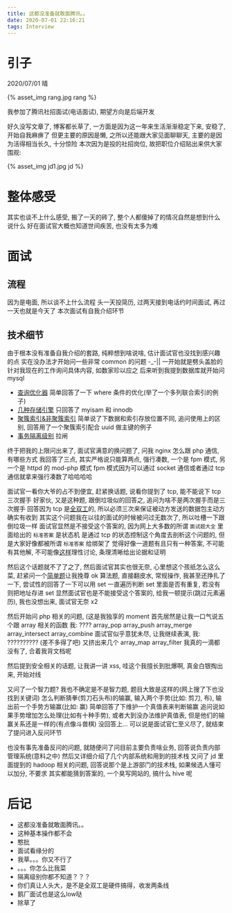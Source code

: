 ```yaml
---
title: 这都没准备就敢面腾讯。。
date: 2020-07-01 22:16:21
tags: Interview
---
```

# 引子

2020/07/01 晴

{% asset_img rang.jpg rang %}

我参加了腾讯社招面试(电话面试), 期望方向是后端开发

<!-- more -->

好久没写文章了, 博客都长草了, 一方面是因为这一年来生活渐渐稳定下来, 安稳了, 开始自我麻痹了
但更主要的原因是懒, 之所以还能跟大家见面聊聊天, 主要的是因为活得相当长久, 十分惊险
本次因为是投的社招岗位, 故把职位介绍贴出来供大家围观:

{% asset_img jd1.jpg jd %}


# 整体感受

其实也谈不上什么感受, 搬了一天的砖了, 整个人都傻掉了的情况自然是想到什么说什么
好在面试官大概也知道世间疾苦, 也没有太多为难

# 面试
## 流程

因为是电面, 所以谈不上什么流程
头一天投简历, 过两天接到电话约时间面试, 再过一天也就是今天了
本次面试有自我介绍环节

## 技术细节

由于根本没有准备自我介绍的套路, 纯粹想到啥说啥, 估计面试官也没找到感兴趣的点
实在没办法才开始问一些非常 common 的问题 -\_-||
一开始就是劈头盖脸的针对我现在的工作询问具体内容, 如数家珍以应之
后来听到我提到数据库就开始问 mysql

 - [查询优化器](https://dev.mysql.com/doc/internals/en/optimizer-definitions.html) 简单回答了一下 where 条件的优化(举了一个多列联合索引的例子)
 - [几种存储引擎](https://dev.mysql.com/doc/refman/8.0/en/storage-engines.html) 只回答了 myisam 和 innodb
 - [聚簇索引&非聚簇索引](https://dev.mysql.com/doc/refman/5.7/en/innodb-index-types.html) 简单说了下数据和索引存放位置不同, 追问使用上的区别, 回答用了一个聚簇索引配合 uuid 做主键的例子
 - [事务隔离级别](https://dev.mysql.com/doc/refman/8.0/en/innodb-transaction-isolation-levels.html) 拉闸

终于把我的上限问出来了, 面试官满意的换问题了, 问我 nginx 怎么跟 php 通信, 有哪些方式
我回答了三点, 其实严格说只能算两点, 强行凑数, 一个是 fpm 模式, 另一个是 httpd 的 mod-php 模式
fpm 模式因为可以通过 socket 通信或者通过 tcp 通信就拿来强行凑数了哈哈哈哈

面试官一看你大爷的占不到便宜, 赶紧换话题, 说看你提到了 tcp, 能不能说下 tcp 三次握手
好家伙, 又是这种题, 跟倒垃圾似的回答之, 追问为啥不是两次握手而是三次握手
回答因为 tcp 是[全双工](http://ssfnet.org/Exchange/tcp/tcpTutorialNotes.html)的, 所以必须三次来保证被动方发送的数据包主动方确实有收到
其实这个问题我在以往的面试的时候被问过无数次了, 所以吐槽一下跟倒垃圾一样
面试官显然是不接受这个答案的, 因为网上大多数的所谓 `面试题大全` 里面给出的 `标准答案` 是状态机
是通过 tcp 的状态控制这个角度去剖析这个问题的, 但是大家好像都被所谓 `标准答案` 给绑架了
觉得好像一道题有且只有一种答案, 不可能有其他解, 不可能像[这样](https://stackoverflow.com/a/28495265/6266737)理性讨论, 条理清晰给出论据和证明

然后这个话题就不了了之了, 然后面试官其实也很无奈, 心里想这个孩纸怎么这么菜, 赶紧问一个[简单题](https://leetcode.com/problems/linked-list-cycle/description/)让我挽尊
ok 算法题, 直接翻皮水, 常规操作, 我甚至还挣扎了一下, 尝试性的回答了一下可以用 set
一直遍历判断 set 里面是否有重复, 若没有则把地址存进 set
显然面试官也是不能接受这个答案的, 给我一顿提示(跳过元素遍历), 我也没想出来, 面试官无奈 x2

然后开始问 php 相关的问题, (这是我独享的 moment
首先居然是让我一口气说五个跟 array 相关的函数
我: ???? array_pop array_push array_merge array_intersect array_combine
面试官似乎意犹未尽, 让我继续表演, 我: ?????????? (差不多得了吧)
又挤出来几个 array_map array_filter 我真的一滴都没有了, 合着我背文档呢

然后提到安全相关的话题, 让我讲一讲 xss, 哇这个我擅长到批爆啊, 真金白银掏出来, 开始对线

又问了一个智力题? 我也不确定是不是智力题, 题目大致是这样的(网上搜了下也没找到关键词)
怎么判断猜拳(剪刀石头布)的输赢, 输入两个手势(比如: 剪刀, 布), 输出前一个手势方输赢(比如: 赢)
简单回答了下维护一个真值表来判断输赢
追问说如果手势增加怎么处理(比如有十种手势), 或者大到没办法维护真值表, 但是他们的输赢关系还是一样的(有点像斗兽棋)
没回答上... 可以说是面试官仁至义尽了, 就结束了提问进入反问环节

也没有事先准备反问的问题, 就随便问了问目前主要负责啥业务, 回答说负责内部管理系统(意料之中)
然后又详细介绍了几个内部系统和用到的技术栈
又问了 jd 里面提到的 hadoop 相关的问题, 回答说那个是上游部门的技术栈, 如果候选人懂可以加分, 不要求
其实都能猜到答案的, 一个臭写网站的, 搞什么 hive 呢

# 后记

 - 这都没准备就敢面腾讯。。
 - 这种基本操作都不会
 - 憨批
 - 面试看缘分的
 - 我草。。。你又不行了
 - 。。。你怎么比我菜
 - 隔离级别你都不知道？？？
 - 你们真让人头大，是不是全双工是硬件搞得，收发两条线
 - 鹅厂面试也是这么low哒
 - 除草了
